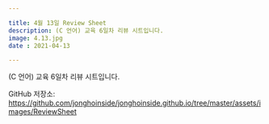 ```yaml
---

title: 4월 13일 Review Sheet
description: (C 언어) 교육 6일차 리뷰 시트입니다.
image: 4.13.jpg
date : 2021-04-13

---
```


(C 언어) 교육 6일차 리뷰 시트입니다.

GitHub 저장소: <https://github.com/jonghoinside/jonghoinside.github.io/tree/master/assets/images/ReviewSheet>


